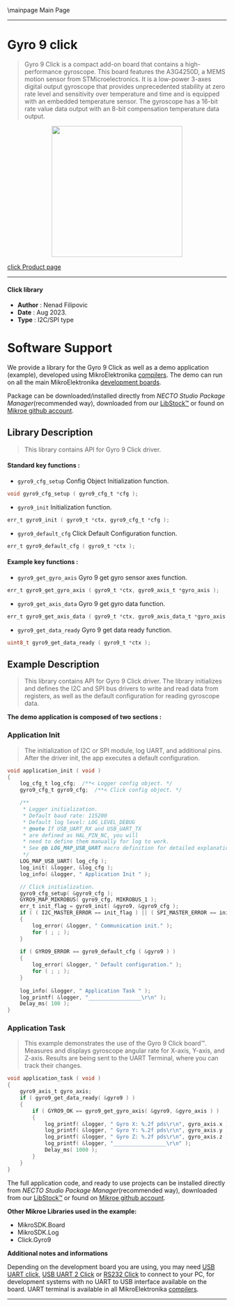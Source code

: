 \mainpage Main Page

---
# Gyro 9 click

> Gyro 9 Click is a compact add-on board that contains a high-performance gyroscope. This board features the A3G4250D, a MEMS motion sensor from STMicroelectronics. It is a low-power 3-axes digital output gyroscope that provides unprecedented stability at zero rate level and sensitivity over temperature and time and is equipped with an embedded temperature sensor. The gyroscope has a 16-bit rate value data output with an 8-bit compensation temperature data output.

<p align="center">
  <img src="https://download.mikroe.com/images/click_for_ide/gyro9_click.png" height=300px>
</p>

[click Product page](https://www.mikroe.com/gyro-9-click)

---


#### Click library

- **Author**        : Nenad Filipovic
- **Date**          : Aug 2023.
- **Type**          : I2C/SPI type


# Software Support

We provide a library for the Gyro 9 Click
as well as a demo application (example), developed using MikroElektronika
[compilers](https://www.mikroe.com/necto-studio).
The demo can run on all the main MikroElektronika [development boards](https://www.mikroe.com/development-boards).

Package can be downloaded/installed directly from *NECTO Studio Package Manager*(recommended way), downloaded from our [LibStock&trade;](https://libstock.mikroe.com) or found on [Mikroe github account](https://github.com/MikroElektronika/mikrosdk_click_v2/tree/master/clicks).

## Library Description

> This library contains API for Gyro 9 Click driver.

#### Standard key functions :

- `gyro9_cfg_setup` Config Object Initialization function.
```c
void gyro9_cfg_setup ( gyro9_cfg_t *cfg );
```

- `gyro9_init` Initialization function.
```c
err_t gyro9_init ( gyro9_t *ctx, gyro9_cfg_t *cfg );
```

- `gyro9_default_cfg` Click Default Configuration function.
```c
err_t gyro9_default_cfg ( gyro9_t *ctx );
```

#### Example key functions :

- `gyro9_get_gyro_axis` Gyro 9 get gyro sensor axes function.
```c
err_t gyro9_get_gyro_axis ( gyro9_t *ctx, gyro9_axis_t *gyro_axis );
```

- `gyro9_get_axis_data` Gyro 9 get gyro data function.
```c
err_t gyro9_get_axis_data ( gyro9_t *ctx, gyro9_axis_data_t *gyro_axis );
```

- `gyro9_get_data_ready` Gyro 9 get data ready function.
```c
uint8_t gyro9_get_data_ready ( gyro9_t *ctx );
```

## Example Description

> This library contains API for Gyro 9 Click driver.
> The library initializes and defines the I2C and SPI bus drivers to 
> write and read data from registers, as well as the default 
> configuration for reading gyroscope data.

**The demo application is composed of two sections :**

### Application Init

> The initialization of I2C or SPI module, log UART, and additional pins.
> After the driver init, the app executes a default configuration.

```c
void application_init ( void )
{
    log_cfg_t log_cfg;  /**< Logger config object. */
    gyro9_cfg_t gyro9_cfg;  /**< Click config object. */

    /** 
     * Logger initialization.
     * Default baud rate: 115200
     * Default log level: LOG_LEVEL_DEBUG
     * @note If USB_UART_RX and USB_UART_TX 
     * are defined as HAL_PIN_NC, you will 
     * need to define them manually for log to work. 
     * See @b LOG_MAP_USB_UART macro definition for detailed explanation.
     */
    LOG_MAP_USB_UART( log_cfg );
    log_init( &logger, &log_cfg );
    log_info( &logger, " Application Init " );

    // Click initialization.
    gyro9_cfg_setup( &gyro9_cfg );
    GYRO9_MAP_MIKROBUS( gyro9_cfg, MIKROBUS_1 );
    err_t init_flag = gyro9_init( &gyro9, &gyro9_cfg );
    if ( ( I2C_MASTER_ERROR == init_flag ) || ( SPI_MASTER_ERROR == init_flag ) )
    {
        log_error( &logger, " Communication init." );
        for ( ; ; );
    }
    
    if ( GYRO9_ERROR == gyro9_default_cfg ( &gyro9 ) )
    {
        log_error( &logger, " Default configuration." );
        for ( ; ; );
    }
    
    log_info( &logger, " Application Task " );
    log_printf( &logger, "_________________\r\n" );
    Delay_ms( 100 );
}
```

### Application Task

> This example demonstrates the use of the Gyro 9 Click board™.
> Measures and displays gyroscope angular rate for X-axis, Y-axis, and Z-axis.
> Results are being sent to the UART Terminal, where you can track their changes.

```c
void application_task ( void )
{
    gyro9_axis_t gyro_axis;
    if ( gyro9_get_data_ready( &gyro9 ) )
    {
        if ( GYRO9_OK == gyro9_get_gyro_axis( &gyro9, &gyro_axis ) )
        {
            log_printf( &logger, " Gyro X: %.2f pds\r\n", gyro_axis.x );
            log_printf( &logger, " Gyro Y: %.2f pds\r\n", gyro_axis.y );
            log_printf( &logger, " Gyro Z: %.2f pds\r\n", gyro_axis.z );
            log_printf( &logger, "_________________\r\n" );
            Delay_ms( 1000 );
        }
    }
}
```

The full application code, and ready to use projects can be installed directly from *NECTO Studio Package Manager*(recommended way), downloaded from our [LibStock&trade;](https://libstock.mikroe.com) or found on [Mikroe github account](https://github.com/MikroElektronika/mikrosdk_click_v2/tree/master/clicks).

**Other Mikroe Libraries used in the example:**

- MikroSDK.Board
- MikroSDK.Log
- Click.Gyro9

**Additional notes and informations**

Depending on the development board you are using, you may need
[USB UART click](https://www.mikroe.com/usb-uart-click),
[USB UART 2 Click](https://www.mikroe.com/usb-uart-2-click) or
[RS232 Click](https://www.mikroe.com/rs232-click) to connect to your PC, for
development systems with no UART to USB interface available on the board. UART
terminal is available in all MikroElektronika
[compilers](https://shop.mikroe.com/compilers).

---
